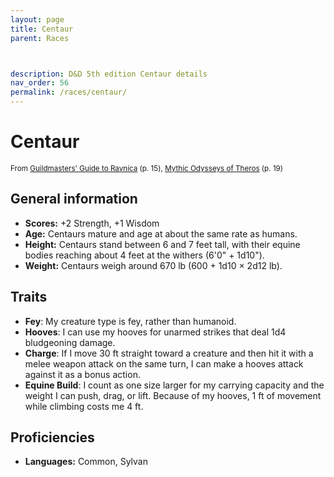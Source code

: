```yaml
---
layout: page
title: Centaur
parent: Races



description: D&D 5th edition Centaur details
nav_order: 56
permalink: /races/centaur/
---
```


# Centaur

<small>From <a target="_blank" href="https://dnd.wizards.com/products/tabletop-games/rpg-products/guildmasters-guide-ravnica">Guildmasters' Guide to Ravnica</a> (p. 15), <a target="_blank" href="https://dnd.wizards.com/products/tabletop-games/rpg-products/mythic-odysseys-theros">Mythic Odysseys of Theros</a> (p. 19)</small>


## General information

- **Scores:** +2 Strength, +1 Wisdom
- **Age:** Centaurs mature and age at about the same rate as humans.
- **Height:** Centaurs stand between 6 and 7 feet tall, with their equine bodies reaching about 4 feet at the withers (6'0" + 1d10").
- **Weight:** Centaurs weigh around 670 lb (600 + 1d10 × 2d12 lb).

## Traits

- **Fey**: My creature type is fey, rather than humanoid.
- **Hooves**: I can use my hooves for unarmed strikes that deal 1d4 bludgeoning damage.
- **Charge**: If I move 30 ft straight toward a creature and then hit it with a melee weapon attack on the same turn, I can make a hooves attack against it as a bonus action.
- **Equine Build**: I count as one size larger for my carrying capacity and the weight I can push, drag, or lift. Because of my hooves, 1 ft of movement while climbing costs me 4 ft.

## Proficiencies

- **Languages:** Common, Sylvan